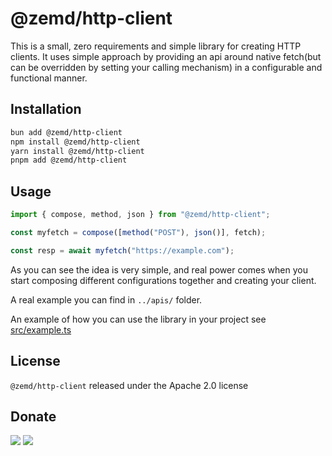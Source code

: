 # @zemd/http-client

This is a small, zero requirements and simple library for creating HTTP clients. It uses simple approach by
providing an api around native fetch(but can be overridden by setting your calling mechanism) in a configurable and functional manner.

## Installation

```sh
bun add @zemd/http-client
npm install @zemd/http-client
yarn install @zemd/http-client
pnpm add @zemd/http-client
```

## Usage

```ts
import { compose, method, json } from "@zemd/http-client";

const myfetch = compose([method("POST"), json()], fetch);

const resp = await myfetch("https://example.com");
```

As you can see the idea is very simple, and real power comes when you start composing different configurations
together and creating your client.

A real example you can find in `../apis/` folder.

An example of how you can use the library in your project see [src/example.ts](./src/example.ts)

## License

`@zemd/http-client` released under the Apache 2.0 license

## Donate

[![](https://img.shields.io/badge/patreon-donate-yellow.svg)](https://www.patreon.com/red_rabbit)
[![](https://img.shields.io/static/v1?label=UNITED24&message=support%20Ukraine&color=blue)](https://u24.gov.ua/)
